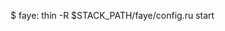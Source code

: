 <!-- layout:code post: 1950-09-26-implementing-faye_3.-rails&95;root -->


$ faye: thin -R $STACK&#95;PATH/faye/config.ru start
